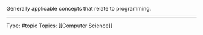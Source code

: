 Generally applicable concepts that relate to programming.
___
Type: #topic 
Topics: [[Computer Science]]






